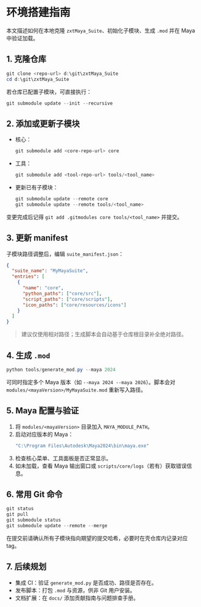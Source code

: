# 环境搭建指南

本文描述如何在本地克隆 `zxtMaya_Suite`、初始化子模块、生成 `.mod` 并在 Maya 中验证加载。

## 1. 克隆仓库
```powershell
git clone <repo-url> d:\git\zxtMaya_Suite
cd d:\git\zxtMaya_Suite
```
若仓库已配置子模块，可直接执行：
```powershell
git submodule update --init --recursive
```

## 2. 添加或更新子模块
- 核心：
  ```powershell
  git submodule add <core-repo-url> core
  ```
- 工具：
  ```powershell
  git submodule add <tool-repo-url> tools/<tool_name>
  ```
- 更新已有子模块：
  ```powershell
  git submodule update --remote core
  git submodule update --remote tools/<tool_name>
  ```
变更完成后记得 `git add .gitmodules core tools/<tool_name>` 并提交。

## 3. 更新 manifest
子模块路径调整后，编辑 `suite_manifest.json`：
```json
{
  "suite_name": "MyMayaSuite",
  "entries": [
    {
      "name": "core",
      "python_paths": ["core/src"],
      "script_paths": ["core/scripts"],
      "icon_paths": ["core/resources/icons"]
    }
  ]
}
```
> 建议仅使用相对路径；生成脚本会自动基于仓库根目录补全绝对路径。

## 4. 生成 `.mod`
```powershell
python tools/generate_mod.py --maya 2024
```
可同时指定多个 Maya 版本（如 `--maya 2024 --maya 2026`）。脚本会对 `modules/<mayaVersion>/MyMayaSuite.mod` 重新写入路径。

## 5. Maya 配置与验证
1. 将 `modules/<mayaVersion>` 目录加入 `MAYA_MODULE_PATH`。
2. 启动对应版本的 Maya：
   ```powershell
   "C:\Program Files\Autodesk\Maya2024\bin\maya.exe"
   ```
3. 检查核心菜单、工具面板是否正常显示。
4. 如未加载，查看 Maya 输出窗口或 `scripts/core/logs`（若有）获取错误信息。

## 6. 常用 Git 命令
```powershell
git status
git pull
git submodule status
git submodule update --remote --merge
```
在提交前请确认所有子模块指向期望的提交哈希，必要时在壳仓库内记录对应 tag。

## 7. 后续规划
- 集成 CI：验证 `generate_mod.py` 是否成功、路径是否存在。
- 发布脚本：打包 `.mod` 与资源，供非 Git 用户安装。
- 文档扩展：在 `docs/` 添加贡献指南与问题排查手册。
